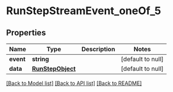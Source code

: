 # RunStepStreamEvent_oneOf_5

## Properties
Name | Type | Description | Notes
------------ | ------------- | ------------- | -------------
**event** | **string** |  | [default to null]
**data** | [**RunStepObject**](RunStepObject.md) |  | [default to null]

[[Back to Model list]](../README.md#documentation-for-models) [[Back to API list]](../README.md#documentation-for-api-endpoints) [[Back to README]](../README.md)


